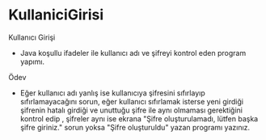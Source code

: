 # KullaniciGirisi

Kullanıcı Girişi
- Java koşullu ifadeler ile kullanıcı adı ve şifreyi kontrol eden program yapımı.

Ödev
- Eğer kullanıcı adı yanlış ise kullanıcıya şifresini sıfırlayıp sıfırlamayacağını sorun, eğer kullanıcı sıfırlamak isterse yeni girdiği şifrenin hatalı girdiği
ve unuttuğu şifre ile aynı olmaması gerektiğini kontrol edip , şifreler aynı ise ekrana "Şifre oluşturulamadı, lütfen başka şifre giriniz." sorun yoksa "Şifre
oluşturuldu" yazan programı yazınız.
